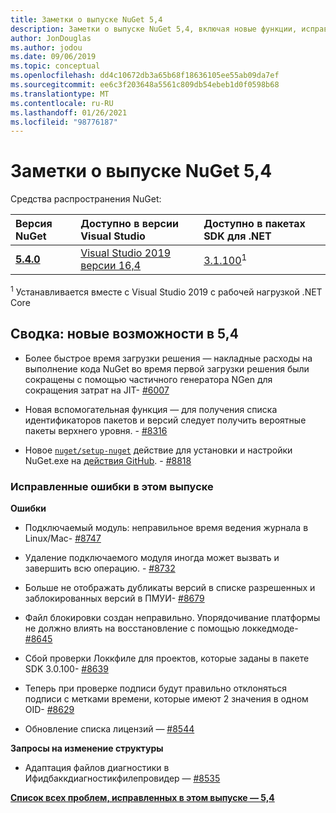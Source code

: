 ```yaml
---
title: Заметки о выпуске NuGet 5,4
description: Заметки о выпуске NuGet 5,4, включая новые функции, исправления ошибок и DCR.
author: JonDouglas
ms.author: jodou
ms.date: 09/06/2019
ms.topic: conceptual
ms.openlocfilehash: dd4c10672db3a65b68f18636105ee55ab09da7ef
ms.sourcegitcommit: ee6c3f203648a5561c809db54ebeb1d0f0598b68
ms.translationtype: MT
ms.contentlocale: ru-RU
ms.lasthandoff: 01/26/2021
ms.locfileid: "98776187"
---
```

# <a name="nuget-54-release-notes"></a>Заметки о выпуске NuGet 5,4

Средства распространения NuGet:

| Версия NuGet | Доступно в версии Visual Studio| Доступно в пакетах SDK для .NET|
|:---|:---|:---|
| [**5.4.0**](https://nuget.org/downloads) | [Visual Studio 2019 версии 16,4](https://visualstudio.microsoft.com/downloads/) | [3.1.100](https://dotnet.microsoft.com/download/dotnet-core/3.1)<sup>1</sup> |

<sup>1</sup> Устанавливается вместе с Visual Studio 2019 с рабочей нагрузкой .NET Core

## <a name="summary-whats-new-in-54"></a>Сводка: новые возможности в 5,4

* Более быстрое время загрузки решения — накладные расходы на выполнение кода NuGet во время первой загрузки решения были сокращены с помощью частичного генератора NGen для сокращения затрат на JIT- [#6007](https://github.com/NuGet/Home/issues/6007)

* Новая вспомогательная функция — для получения списка идентификаторов пакетов и версий следует получить вероятные пакеты верхнего уровня. - [#8316](https://github.com/NuGet/Home/issues/8316)

* Новое [`nuget/setup-nuget`](https://github.com/marketplace/actions/setup-nuget-exe-for-use-with-actions) действие для установки и настройки NuGet.exe на [действия GitHub](https://github.com/features/actions). - [#8818](https://github.com/NuGet/Home/issues/8818)

### <a name="issues-fixed-in-this-release"></a>Исправленные ошибки в этом выпуске

**Ошибки**

* Подключаемый модуль: неправильное время ведения журнала в Linux/Mac- [#8747](https://github.com/NuGet/Home/issues/8747)

* Удаление подключаемого модуля иногда может вызвать и завершить всю операцию. - [#8732](https://github.com/NuGet/Home/issues/8732)

* Больше не отображать дубликаты версий в списке разрешенных и заблокированных версий в ПМУИ- [#8679](https://github.com/NuGet/Home/issues/8679)

* Файл блокировки создан неправильно. Упорядочивание платформы не должно влиять на восстановление с помощью локкедмоде- [#8645](https://github.com/NuGet/Home/issues/8645)

* Сбой проверки Локкфиле для проектов, которые <RuntimeIdentifiers> заданы в пакете SDK 3.0.100- [#8639](https://github.com/NuGet/Home/issues/8639)

* Теперь при проверке подписи будут правильно отклоняться подписи с метками времени, которые имеют 2 значения в одном OID- [#8629](https://github.com/NuGet/Home/issues/8629)

* Обновление списка лицензий — [#8544](https://github.com/NuGet/Home/issues/8544)

**Запросы на изменение структуры**

* Адаптация файлов диагностики в Ифидбаккдиагностикфилепровидер — [#8535](https://github.com/NuGet/Home/issues/8535)

**[Список всех проблем, исправленных в этом выпуске — 5,4](https://github.com/nuget/home/issues?q=is%3Aissue+is%3Aclosed+milestone%3A%225.4")**

